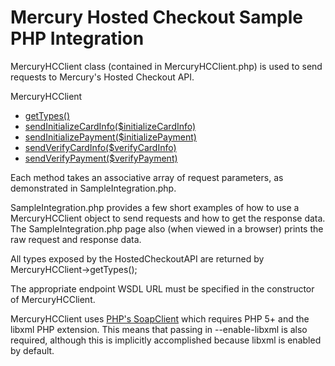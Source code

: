 Mercury Hosted Checkout Sample PHP Integration
==============================================

MercuryHCClient class (contained in MercuryHCClient.php) is used to send requests to Mercury's Hosted Checkout API.

MercuryHCClient
 - [getTypes()](https://hc.mercurydev.net/hcws/HCService.asmx?WSDL)
 - [sendInitializeCardInfo($initializeCardInfo)](https://hc.mercurydev.net/hcws/HCService.asmx?op=InitializeCardInfo)
 - [sendInitializePayment($initializePayment)](https://hc.mercurydev.net/hcws/HCService.asmx?op=InitializePayment)
 - [sendVerifyCardInfo($verifyCardInfo)](https://hc.mercurydev.net/hcws/HCService.asmx?op=VerifyCardInfo)
 - [sendVerifyPayment($verifyPayment)](https://hc.mercurydev.net/hcws/HCService.asmx?op=VerifyPayment)

Each method takes an associative array of request parameters, as demonstrated in SampleIntegration.php.

SampleIntegration.php provides a few short examples of how to use a MercuryHCClient object to send requests and how to get the response data. The SampleIntegration.php page also (when viewed in a browser) prints the raw request and response data.

All types exposed by the HostedCheckoutAPI are returned by MercuryHCClient->getTypes();

The appropriate endpoint WSDL URL must be specified in the constructor of MercuryHCClient.

MercuryHCClient uses [PHP's SoapClient](http://php.net/manual/en/class.soapclient.php) which requires PHP 5+ and the libxml PHP extension. This means that passing in --enable-libxml is also required, although this is implicitly accomplished because libxml is enabled by default.
